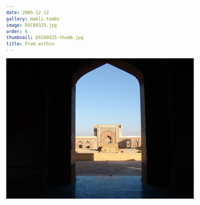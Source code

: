 ```yaml
---
date: 2005-12-12
gallery: makli-tombs
image: DSC09325.jpg
order: 6
thumbnail: DSC09325-thumb.jpg
title: From within
---
```


![From within](./DSC09325.jpg)
